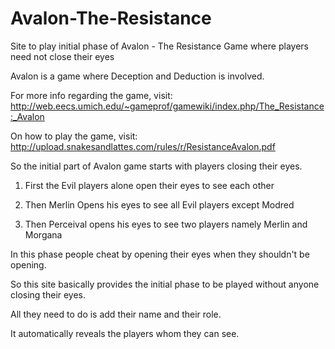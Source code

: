 # Avalon-The-Resistance
Site to play initial phase of Avalon - The Resistance Game where players need not close their eyes

Avalon is a game where Deception and Deduction is involved.

For more info regarding the game, visit: http://web.eecs.umich.edu/~gameprof/gamewiki/index.php/The_Resistance:_Avalon

On how to play the game, visit: http://upload.snakesandlattes.com/rules/r/ResistanceAvalon.pdf

So the initial part of Avalon game starts with players closing their eyes.

1. First the Evil players alone open their eyes to see each other

2. Then Merlin Opens his eyes to see all Evil players except Modred

3. Then Perceival opens his eyes to see two players namely Merlin and Morgana

In this phase people cheat by opening their eyes when they shouldn't be opening.

So this site basically provides the initial phase to be played without anyone closing their eyes.

All they need to do is add their name and their role.

It automatically reveals the players whom they can see.
